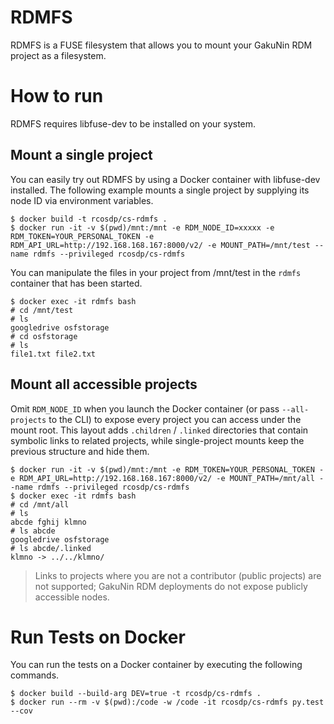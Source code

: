 # RDMFS

RDMFS is a FUSE filesystem that allows you to mount your GakuNin RDM project as a filesystem.

# How to run

RDMFS requires libfuse-dev to be installed on your system.

## Mount a single project

You can easily try out RDMFS by using a Docker container with libfuse-dev installed. The following example mounts a single project by supplying its node ID via environment variables.

```
$ docker build -t rcosdp/cs-rdmfs .
$ docker run -it -v $(pwd)/mnt:/mnt -e RDM_NODE_ID=xxxxx -e RDM_TOKEN=YOUR_PERSONAL_TOKEN -e RDM_API_URL=http://192.168.168.167:8000/v2/ -e MOUNT_PATH=/mnt/test --name rdmfs --privileged rcosdp/cs-rdmfs
```

You can manipulate the files in your project from /mnt/test in the `rdmfs` container that has been started.

```
$ docker exec -it rdmfs bash
# cd /mnt/test
# ls
googledrive osfstorage
# cd osfstorage
# ls
file1.txt file2.txt
```

## Mount all accessible projects

Omit `RDM_NODE_ID` when you launch the Docker container (or pass `--all-projects` to the CLI) to expose every project you can access under the mount root.
This layout adds `.children` / `.linked` directories that contain symbolic links to related projects, while single-project mounts keep the previous structure and hide them.

```
$ docker run -it -v $(pwd)/mnt:/mnt -e RDM_TOKEN=YOUR_PERSONAL_TOKEN -e RDM_API_URL=http://192.168.168.167:8000/v2/ -e MOUNT_PATH=/mnt/all --name rdmfs --privileged rcosdp/cs-rdmfs
$ docker exec -it rdmfs bash
# cd /mnt/all
# ls
abcde fghij klmno
# ls abcde
googledrive osfstorage
# ls abcde/.linked
klmno -> ../../klmno/
```

> Links to projects where you are not a contributor (public projects) are not supported; GakuNin RDM deployments do not expose publicly accessible nodes.

# Run Tests on Docker

You can run the tests on a Docker container by executing the following commands.

```
$ docker build --build-arg DEV=true -t rcosdp/cs-rdmfs .
$ docker run --rm -v $(pwd):/code -w /code -it rcosdp/cs-rdmfs py.test --cov
```
